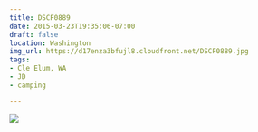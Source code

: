 ```yaml
---
title: DSCF0889
date: 2015-03-23T19:35:06-07:00
draft: false
location: Washington
img_url: https://d17enza3bfujl8.cloudfront.net/DSCF0889.jpg
tags:
- Cle Elum, WA
- JD
- camping

---
```


![](https://d17enza3bfujl8.cloudfront.net/DSCF0889.jpg)

